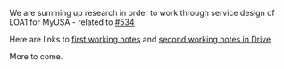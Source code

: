 We are summing up research in order to work through service design of LOA1 for MyUSA - related to [#534](https://github.com/18F/myusa/issues/534)

Here are links to [first working notes](https://docs.google.com/a/gsa.gov/presentation/d/1mFsR-wsZqdJSy6UJf9sP0u8rFdwVbV2szcxsiXnPCPM/edit?usp=sharing) and [second working notes in Drive](https://docs.google.com/a/gsa.gov/presentation/d/1mFsR-wsZqdJSy6UJf9sP0u8rFdwVbV2szcxsiXnPCPM/edit#slide=id.g7af2ead9e_125) 

More to come.
